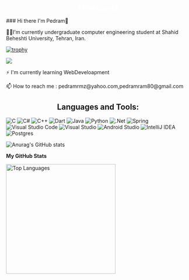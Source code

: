 


<h3 align="center" style="color: #fff">💖Visit Count💖</h3>
### Hi there I'm Pedram👋
<p align >👨‍💻I'm currently undergraduate computer engineering student at Shahid Beheshti University, Tehran, Iran.</p>

[![trophy](https://github-profile-trophy.vercel.app/?username=pedramrmz&theme=onedark)](https://github.com/ryo-ma/github-profile-trophy)




<img align = "center" src= "https://github.com/pedramrmz/pedramrmz/assets/84854671/ad357ebd-fc32-4a2a-92c1-b1b6984028f4">

<p align >⚡ I'm currently learning WebDeveloapment</p>

<p align >📫 How to reach me : pedramrmz@yahoo.com,pedramram80@gmail.com </p>

<h2  align = "center">Languages and Tools:</h2>

![C](https://img.shields.io/badge/c-%2300599C.svg?style=for-the-badge&logo=c&logoColor=white)  ![C#](https://img.shields.io/badge/c%23-%23239120.svg?style=for-the-badge&logo=c-sharp&logoColor=white)  ![C++](https://img.shields.io/badge/c++-%2300599C.svg?style=for-the-badge&logo=c%2B%2B&logoColor=white)  ![Dart](https://img.shields.io/badge/dart-%230175C2.svg?style=for-the-badge&logo=dart&logoColor=white)  ![Java](https://img.shields.io/badge/java-%23ED8B00.svg?style=for-the-badge&logo=openjdk&logoColor=white)  ![Python](https://img.shields.io/badge/python-3670A0?style=for-the-badge&logo=python&logoColor=ffdd54)  ![.Net](https://img.shields.io/badge/.NET-5C2D91?style=for-the-badge&logo=.net&logoColor=white)  ![Spring](https://img.shields.io/badge/spring-%236DB33F.svg?style=for-the-badge&logo=spring&logoColor=white)  ![Visual Studio Code](https://img.shields.io/badge/Visual%20Studio%20Code-0078d7.svg?style=for-the-badge&logo=visual-studio-code&logoColor=white)  ![Visual Studio](https://img.shields.io/badge/Visual%20Studio-5C2D91.svg?style=for-the-badge&logo=visual-studio&logoColor=white)  ![Android Studio](https://img.shields.io/badge/Android%20Studio-3DDC84.svg?style=for-the-badge&logo=android-studio&logoColor=white)  ![IntelliJ IDEA](https://img.shields.io/badge/IntelliJIDEA-000000.svg?style=for-the-badge&logo=intellij-idea&logoColor=white)  ![Postgres](https://img.shields.io/badge/postgres-%23316192.svg?style=for-the-badge&logo=postgresql&logoColor=white)

![Anurag's GitHub stats](https://github-readme-stats.vercel.app/api?username=pedramrmz&show_icons=true&theme=highcontrast)



<b>My GitHub Stats</b>

<a href="https://github.com/badrnezhad" align="left"><img width="300" src="https://github-readme-stats.vercel.app/api/top-langs/?username=badrnezhad&langs_count=10&title_color=0891b2&text_color=ffffff&icon_color=0891b2&bg_color=1c1917&hide_border=true&locale=en&custom_title=Top%20%Languages" alt="Top Languages" /></a>


